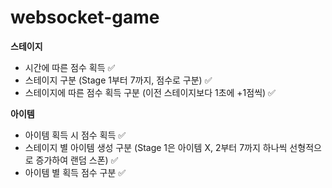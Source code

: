 # websocket-game

**스테이지**

- 시간에 따른 점수 획득 ✅
- 스테이지 구분 (Stage 1부터 7까지, 점수로 구분) ✅
- 스테이지에 따른 점수 획득 구분 (이전 스테이지보다 1초에 +1점씩) ✅

**아이템**

- 아이템 획득 시 점수 획득 ✅
- 스테이지 별 아이템 생성 구분 (Stage 1은 아이템 X, 2부터 7까지 하나씩 선형적으로 증가하여 랜덤 스폰) ✅
- 아이템 별 획득 점수 구분 ✅

